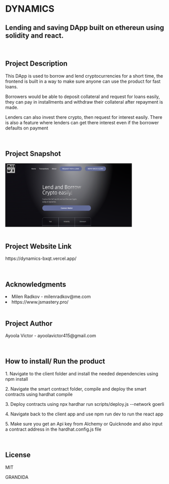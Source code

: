 # DYNAMICS
## Lending and saving DApp built on ethereun using solidity and react.
<br>

## Project Description <br>
<p>This DApp is used to borrow and lend cryptocurrencies for a short time, 
the frontend is built in a way to make sure anyone can use the product for fast loans. </p
<p> Borrowers would be able to deposit collateral and request for loans easily, they can pay in installments and withdraw their collateral after
repayment is made.</p>
<p>Lenders can also invest there crypto, then request for interest easily. There is also a feature where lenders can get there interest even if the borrower defaults on
payment</p> <br>

## Project Snapshot <br>
<img src="client/images/landingpage.png" width="400" height="200"> <br> <br>

## Project Website Link <br>

<p>https://dynamics-bxqt.vercel.app/ </p> <br>

## Acknowledgments <br>

<li>Milen Radkov - milenradkov@me.com </li>
<li>https://www.jsmastery.pro/ </li>  <br>

## Project Author <br>
<p>Ayoola Victor - ayoolavictor415@gmail.com </p> <br>

## How to install/ Run the product <br>

<p>1. Navigate to the client folder and install the needed dependencies using npm install  </p>
<p>2. Navigate the smart contract folder, compile and deploy the smart contracts using hardhat compile </p>
<p>3. Deploy contracts using npx hardhar run scripts/deploy.js --network goerli </p>
<p>4. Navigate back to the client app and use npm run dev to run the react app </p>
<p>5. Make sure you get an Api key from Alchemy or Quicknode and also input a contract address in the hardhat.config.js file </p> <br>

## License <br>
<p> MIT </p>
<p> GRANDIDA </p>







